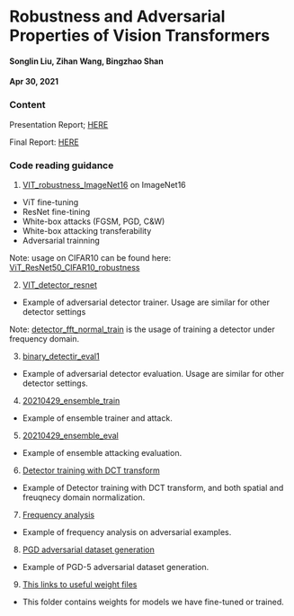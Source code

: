 # Robustness and Adversarial Properties of Vision Transformers

#### Songlin Liu, Zihan Wang, Bingzhao Shan

#### Apr 30, 2021

### Content

Presentation Report; [HERE](https://github.com/zuoyigehaobing/EECS598-AML/blob/master/Robustness_AdvProperty_ViT/EECS598FinalPresentation.pdf)

Final Report:   [HERE](https://github.com/zuoyigehaobing/EECS598-AML/blob/master/Robustness_AdvProperty_ViT/Robustness%26AdversarialPropertiesViT.pdf)

### Code reading guidance

1. [VIT_robustness_ImageNet16](https://github.com/zuoyigehaobing/EECS598-AML/blob/master/Robustness_AdvProperty_ViT/VIT_robustness_ImageNet16.ipynb) on ImageNet16

- ViT fine-tuning
- ResNet fine-tining
- White-box attacks (FGSM, PGD, C&W)
- White-box attacking transferability
- Adversarial trainning

Note: usage on CIFAR10 can be found here: [ViT_ResNet50_CIFAR10_robustness](https://github.com/zuoyigehaobing/EECS598-AML/blob/master/Robustness_AdvProperty_ViT/ViT_ResNet50_CIFAR10_robustness.ipynb)

2. [VIT_detector_resnet](https://github.com/zuoyigehaobing/EECS598-AML/blob/master/Robustness_AdvProperty_ViT/VIT_detector_resnet_lr0.00001.ipynb)

- Example of adversarial detector trainer. Usage are similar for other detector settings

Note: [detector_fft_normal_train](https://github.com/zuoyigehaobing/EECS598-AML/blob/master/Robustness_AdvProperty_ViT/detector_fft_normal_train.ipynb) is the usage of training a detector under frequency domain.

3. [binary_detectir_eval1](https://github.com/zuoyigehaobing/EECS598-AML/blob/master/Robustness_AdvProperty_ViT/binary_detectir_eval1.ipynb)

- Example of adversarial detector evaluation. Usage are similar for other detector settings.

4. [20210429_ensemble_train](https://github.com/zuoyigehaobing/EECS598-AML/blob/master/Robustness_AdvProperty_ViT/20210429_shan_ensemble_train.ipynb)

- Example of ensemble trainer and attack.

5. [20210429_ensemble_eval](https://github.com/zuoyigehaobing/EECS598-AML/blob/master/Robustness_AdvProperty_ViT/20210429_shan_ensemble_eval.ipynb)

- Example of ensemble attacking evaluation.

6. [Detector training with DCT transform](https://github.com/zuoyigehaobing/EECS598-AML/blob/master/Robustness_AdvProperty_ViT/VIT_detector_dct.ipynb)

- Example of Detector training with DCT transform, and both spatial and freuqnecy domain normalization.

7. [Frequency analysis](https://github.com/zuoyigehaobing/EECS598-AML/blob/master/Robustness_AdvProperty_ViT/ViT_filter_comparison.ipynb)

- Example of frequency analysis on adversarial examples.

8. [PGD adversarial dataset generation](https://github.com/zuoyigehaobing/EECS598-AML/blob/master/Robustness_AdvProperty_ViT/PGD_dataset_generation.ipynb)

- Example of PGD-5 adversarial dataset generation.

9. [This links to useful weight files](https://drive.google.com/drive/folders/1Oisx57dUR1qMEAuL_m09YKxKJf0pceFJ?usp=sharing)

- This folder contains weights for models we have fine-tuned or trained.

